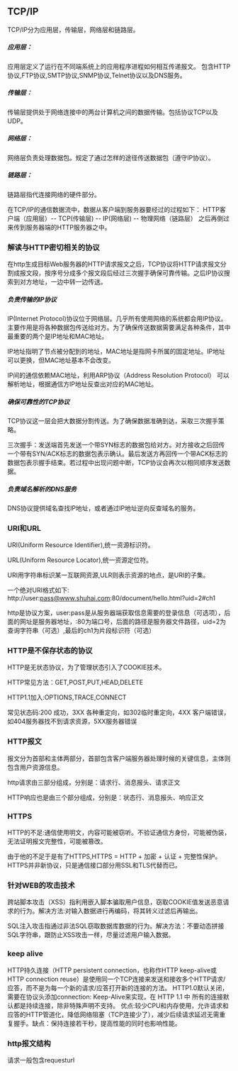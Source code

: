 ## TCP/IP
TCP/IP分为应用层，传输层，网络层和链路层。

##### 应用层：
应用层定义了运行在不同端系统上的应用程序进程如何相互传递报文。
包含HTTP协议,FTP协议,SMTP协议,SNMP协议,Telnet协议以及DNS服务。
##### 传输层：
传输层提供处于网络连接中的两台计算机之间的数据传输。包括协议TCP以及UDP。
##### 网络层：
网络层负责处理数据包。规定了通过怎样的途径传送数据包（遵守IP协议）。
##### 链路层：
链路层指代连接网络的硬件部分。

在TCP/IP的通信数据流中，数据从客户端到服务器要经过的过程如下：
HTTP客户端（应用层）-- TCP(传输层) -- IP(网络层) -- 物理网络（链路层） 之后再倒过来传到服务器端的HTTP服务器之中。

### 解读与HTTP密切相关的协议
在http生成目标Web服务器的HTTP请求报文之后，TCP协议将HTTP请求报文分割成报文段，按序号分成多个报文段后经过三次握手确保可靠传输。之后IP协议搜索到对方地址，一边中转一边传送。
##### 负责传输的IP协议
IP(Internet Protocol)协议位于网络层。几乎所有使用网络的系统都会用IP协议。主要作用是将各种数据包传送给对方。为了确保传送数据需要满足各种条件，其中最重要的两个是IP地址和MAC地址。

IP地址指明了节点被分配到的地址，MAC地址是指网卡所属的固定地址。IP地址可以更换，但MAC地址基本不会改变。

IP间的通信依赖MAC地址，利用ARP协议（Address Resolution Protocol） 可以解析地址，根据通信方IP地址反查出对应的MAC地址。

##### 确保可靠性的TCP协议
TCP协议这一层会把大数据分割传送。为了确保数据准确到达，采取三次握手策略。

三次握手：发送端首先发送一个带SYN标志的数据包给对方。对方接收之后回传一个带有SYN/ACK标志的数据包表示确认。最后发送方再回传一个带ACK标志的数据包表示握手结束。若过程中出现问题中断，TCP协议会再次以相同顺序发送数据。

##### 负责域名解析的DNS服务
DNS协议提供域名查找IP地址，或者通过IP地址逆向反查域名的服务。

### URI和URL
URI(Uniform Resource Identifier),统一资源标识符。

URL(Uniform Resource Locator),统一资源定位符。

URI用字符串标识某一互联网资源,ULR则表示资源的地点，是URI的子集。

一个绝对URI格式如下: http://user:pass@www.shuhai.com:80/document/hello.html?uid=2#ch1

http是协议方案，user:pass是从服务器端获取信息需要的登录信息（可选项），后面的网址是服务器地址，:80为端口号，后面的路径是服务器文件路径，uid=2为查询字符串（可选）,最后的ch1为片段标识符（可选）

### HTTP是不保存状态的协议
HTTP是无状态协议，为了管理状态引入了COOKIE技术。

HTTP常见方法：GET,POST,PUT,HEAD,DELETE

HTTP1.1加入:OPTIONS,TRACE,CONNECT

常见状态码:200 成功，3XX 各种重定向，如302临时重定向，4XX 客户端错误，如404服务器找不到请求资源，5XX服务器错误

### HTTP报文
报文分为首部和主体两部分，首部包含客户端服务器处理时候的关键信息，主体则包含用户资源信息。

http请求由三部分组成，分别是：请求行、消息报头、请求正文

HTTP响应也是由三个部分组成，分别是：状态行、消息报头、响应正文

### HTTPS
HTTP的不足:通信使用明文，内容可能被窃听。不验证通信方身份，可能被伪装，无法证明报文完整性，可能被篡改。

由于他的不足于是有了HTTPS,HTTPS = HTTP + 加密 + 认证 + 完整性保护。HTTPS并非新协议，只是通信接口部分用SSL和TLS代替而已。

### 针对WEB的攻击技术
跨站脚本攻击（XSS）指利用嵌入脚本骗取用户信息，窃取COOKIE值发送恶意请求的行为。解决方法:对输入数据进行再编码，将其转义过滤后再输出。

SQL注入攻击指通过非法SQL窃取数据库数据的行为。解决方法：不要动态拼接SQL字符串，跟防止XSS攻击一样，尽量过滤用户输入数据。

### keep alive
HTTP持久连接（HTTP persistent connection，也称作HTTP keep-alive或HTTP connection reuse）是使用同一个TCP连接来发送和接收多个HTTP请求/应答，而不是为每一个新的请求/应答打开新的连接的方法。
HTTP1.0默认关闭，需要在协议头添加connection: Keep-Alive来实现，在 HTTP 1.1 中 所有的连接默认都是持续连接，除非特殊声明不支持。
优点:较少CPU和内存使用，允许请求和应答的HTTP管道化，降低网络阻塞（TCP连接少了），减少后续请求延迟无需重复握手。缺点：保持连接若干秒，提高性能的同时也影响性能。

### http报文结构
请求一般包含requesturl